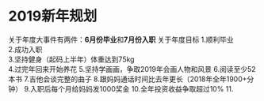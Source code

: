 # 2019新年规划
关于年度大事件有两件：**6月份毕业**和**7月份入职**
关于年度目标
1.顺利毕业  
2.成功入职  
3.坚持健身（起码上半年）体重达到75kg  
4.过完年回来开始养花
5.坚持学画画，争取2019年会画人物和风景
6.阅读至少52本书
7.吉他会谈完整的曲子
8.跟妈妈通话时间比去年更长（2018年全年1900+分钟）
9.入职后每个月给妈妈发1000奖金
10.全年投资收益争取超过10%
11.
